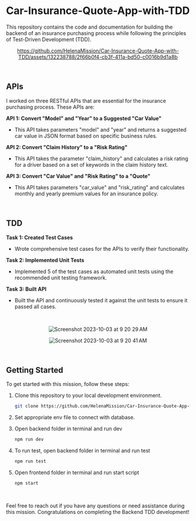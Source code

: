 # Car-Insurance-Quote-App-with-TDD
This repository contains the code and documentation for building the backend of an insurance purchasing process while following the principles of Test-Driven Development (TDD).

<div align="center">

https://github.com/HelenaMission/Car-Insurance-Quote-App-with-TDD/assets/132238788/2f66b0f4-cb3f-411a-bd50-c0016b9d1a8b

</div>

<br/>

## APIs

I worked on three RESTful APIs that are essential for the insurance purchasing process. These APIs are:

**API 1: Convert "Model" and "Year" to a Suggested "Car Value"**
   - This API takes parameters "model" and "year" and returns a suggested car value in JSON format based on specific business rules.

**API 2: Convert "Claim History" to a "Risk Rating"**
   - This API takes the parameter "claim_history" and calculates a risk rating for a driver based on a set of keywords in the claim history text.

**API 3: Convert "Car Value" and "Risk Rating" to a "Quote"**
   - This API takes parameters "car_value" and "risk_rating" and calculates monthly and yearly premium values for an insurance policy.

<br/>

## TDD 

**Task 1: Created Test Cases**
   - Wrote comprehensive test cases for the APIs to verify their functionality.

**Task 2: Implemented Unit Tests**
   - Implemented 5 of the test cases as automated unit tests using the recommended unit testing framework.

**Task 3: Built API**
   - Built the API and continuously tested it against the unit tests to ensure it passed all cases.

<br/>

<div align="center">
  
![Screenshot 2023-10-03 at 9 20 29 AM](https://github.com/HelenaMission/Car-Insurance-Quote-App-with-TDD/assets/132238788/6778d4ef-3adc-4688-b316-66ab5be0f7a4) 

![Screenshot 2023-10-03 at 9 20 41 AM](https://github.com/HelenaMission/Car-Insurance-Quote-App-with-TDD/assets/132238788/ee846ff7-d522-4385-9bf2-0450f033fb69)

</div>



<br/>

## Getting Started

To get started with this mission, follow these steps:

1. Clone this repository to your local development environment.
   ```sh
   git clone https://github.com/HelenaMission/Car-Insurance-Quote-App-with-TDD.git
   ```
2. Set appropriate env file to connect with database.
   
3. Open backend folder in terminal and run dev
   ```sh
   npm run dev
   ```
4. To run test, open backend folder in terminal and run test
   ```sh
   npm run test
   ```
5. Open frontend folder in terminal and run start script
   ```sh
   npm start
   ```

<br/>

Feel free to reach out if you have any questions or need assistance during this mission. Congratulations on completing the Backend TDD development!



